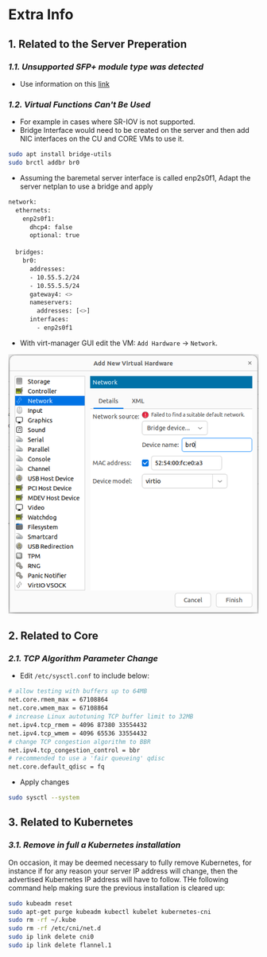 # Extra Info

## **1. Related to the Server Preperation**

### ***1.1. Unsupported SFP+ module type was detected***
- Use information on this [link](https://www.serveradminz.com/blog/unsupported-sfp-linux/)

### ***1.2. Virtual Functions Can't Be Used***

- For example in cases where SR-IOV is not supported.
- Bridge Interface would need to be created on the server and then add NIC interfaces on the CU and CORE VMs to use it.

```bash
sudo apt install bridge-utils
sudo brctl addbr br0
```
- Assuming the baremetal server interface is called enp2s0f1, Adapt the server netplan to use a bridge and apply
```bash
network:
  ethernets:
    enp2s0f1:
      dhcp4: false
      optional: true

  bridges:
    br0:
      addresses: 
      - 10.55.5.2/24
      - 10.55.5.5/24
      gateway4: <>
      nameservers: 
        addresses: [<>]
      interfaces:
        - enp2s0f1
```
- With virt-manager GUI edit the VM: `Add Hardware` -> `Network`.
<p align="center">
  <img src="bridge_interface.png">
</p>

## **2. Related to Core**

### ***2.1. TCP Algorithm Parameter Change***

- Edit `/etc/sysctl.conf` to include below:

```bash
# allow testing with buffers up to 64MB
net.core.rmem_max = 67108864
net.core.wmem_max = 67108864
# increase Linux autotuning TCP buffer limit to 32MB
net.ipv4.tcp_rmem = 4096 87380 33554432
net.ipv4.tcp_wmem = 4096 65536 33554432
# change TCP congestion algorithm to BBR
net.ipv4.tcp_congestion_control = bbr
# recommended to use a 'fair queueing' qdisc
net.core.default_qdisc = fq
```

- Apply changes
```bash
sudo sysctl --system 
```


## **3. Related to Kubernetes**

### ***3.1. Remove in full a Kubernetes installation***

On occasion, it may be deemed necessary to fully remove Kubernetes, for instance if for any reason your server IP address will change, then the advertised Kubernetes IP address will have to follow. THe following command help making sure the previous installation is cleared up: 

``` bash 
sudo kubeadm reset
sudo apt-get purge kubeadm kubectl kubelet kubernetes-cni
sudo rm -rf ~/.kube
sudo rm -rf /etc/cni/net.d
sudo ip link delete cni0
sudo ip link delete flannel.1
```

